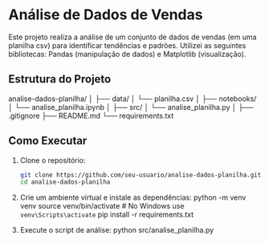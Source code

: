 # Análise de Dados de Vendas

Este projeto realiza a análise de um conjunto de dados de vendas (em uma planilha csv) para identificar tendências e padrões. Utilizei as seguintes bibliotecas: Pandas (manipulação de dados) e Matplotlib (visualização).

## Estrutura do Projeto

analise-dados-planilha/
│
├── data/
│   └── planilha.csv
│
├── notebooks/
│   └── analise_planilha.ipynb
│
├── src/
│   └── analise_planilha.py
│
├── .gitignore
├── README.md
└── requirements.txt


## Como Executar

1. Clone o repositório:
   ```bash
   git clone https://github.com/seu-usuario/analise-dados-planilha.git
   cd analise-dados-planilha

2. Crie um ambiente virtual e instale as dependências:
   python -m venv venv
   source venv/bin/activate  # No Windows use `venv\Scripts\activate`
   pip install -r requirements.txt

3. Execute o script de análise:
   python src/analise_planilha.py

   